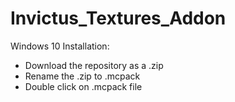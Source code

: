# Invictus_Textures_Addon
Windows 10 Installation:  
- Download the repository as a .zip  
- Rename the .zip to .mcpack  
- Double click on .mcpack file  
